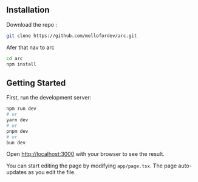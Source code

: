 ## Installation 
Download the repo :
```bash
git clone https://github.com/mellofordev/arc.git 
```
Afer that nav to arc 
```bash
cd arc
npm install 
```
## Getting Started

First, run the development server:

```bash
npm run dev
# or
yarn dev
# or
pnpm dev
# or
bun dev
```

Open [http://localhost:3000](http://localhost:3000) with your browser to see the result.

You can start editing the page by modifying `app/page.tsx`. The page auto-updates as you edit the file.
